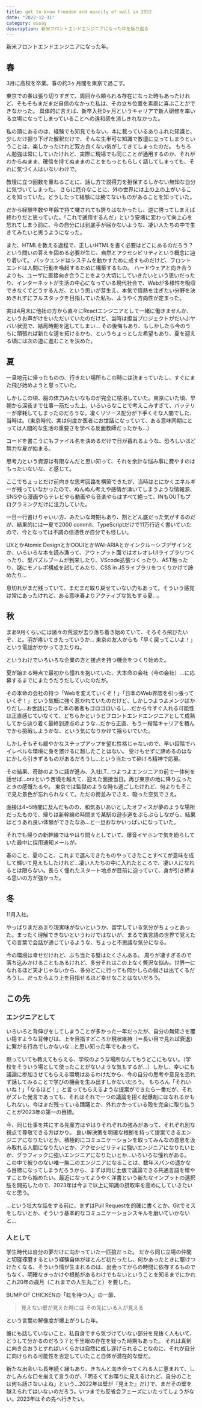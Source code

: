 ```yaml
---
title: get to know freedom and opacity of wall in 2022
date: "2022-12-31"
category: essay
description: 新米フロントエンドエンジニアになった年を振り返る
---
```


新米フロントエンドエンジニアになった年。

## 春

3月に高校を卒業。春の約3ヶ月間を東京で過ごす。

東京での春は張り切りすぎて、周囲から頼られる存在になった時もあったけれど、そもそもまだまだ自信のなかった私は、その立ち位置を素直に喜ぶことができなかった。
具体的に言えば、新卒入社0ヶ月というキャリアで新人研修を率いる立場になってしまっていることへの違和感を消しきれなかった。

私の頭にあるのは、経験でも知見でもない、本に載っているありふれた知識と、少しだけ掘り下げた解釈だけで、そんな生半可な知識で教壇に立ってしまうということは、楽しかったけれど双方良くない気がしてきてしまったのだ。
もちろん勉強は常にしていたけれど、実際に現場でも同じことが通用するのか、それがわからぬまま、確信を持てぬままのことをもっともらしく話してしまっても、それに気づく人はいないわけで。

教壇に立つ回数を重ねるごとに、話し方で説得力を担保するしかない無知な自分に気づいてしまった。
さらに厄介なことに、外の世界には上の上の上がいることを知っていた。どうしたって経験には勝てないものがあることを知っていた。

だから経験年数や年齢で持て囃されても誇りはなかったし、逆に誇ってしまえば終わりだと思っていた。「これで通用するんだ」という安堵に変わって向上心を忘れてしまう前に、今の自分には到底手が届かないような、凄い人たちの中で生きてみたいと思うようになった。

また、HTMLを教える過程で、正しいHTMLを書く必要はどこにあるのだろう？という問いの答えを固める必要が生じ、自然とアクセシビリティという概念に辿り着いて。
バックエンドはシステムを動かすために成すものだけど、フロントエンドは人間に行動を喚起するために構築するもの。
ハードウェアと向き合うよりも、ユーザに直接向き合うことをより大切にしていきたいという思いだったり、インターネットが生活の中心になっている現代社会で、Webが多様性を吸収できなくてどうするんだ、という思いが芽生え、本気で情熱を注ぎたい分野を決めきれずにフルスタックを目指していた私も、ようやく方向性が定まった。

実は4月末に他社の方から直々にReactエンジニアとして一緒に働きませんか、というお声がけをいただいていたのだけど、当時は担当プロジェクトがだいぶヤバい状況で、結局時期を逃してしまい… 
その後悔もあり、もしかしたら今のうちに頑張れば新たな道を拓けるかも、というちょっとした希望もあり、夏を迎える頃には次の道に進むことを決めた。

## 夏

一旦地元に帰ったものの、行きたい場所もこの時には決まっていたし、すぐにまた飛び始めようと思っていた。

しかしこの頃、脳の体力みたいなものが完全に枯渇していた。東京にいた頃、早朝から深夜まで仕事一筋だった上、いろいろなことで考えこみすぎて、バッテリーが摩耗してしまったのだろうな。凄くリソース配分が下手くそな人間でした、当時は。（東京時代、実は何度か医者にお世話になっていて、ある意味同期にとっては人間的な生活の重要さを学べる反面教師だったかも…）

コードを書こうにもファイル名を決めるだけで日が暮れるような、恐ろしいほど無力な夏が始まる。

思考力という資源は有限なんだと思い知って、それを余計な悩み事に費やすのはもったいないな、と感じて。

ここでちょっとだけ前向きな思考回路を構築できたが、当時はとにかくエネルギーが残っていなかったので、ぬんぬん考えや感情が湧いてしまうような情報源、SNSやら漫画やらテレビやら動画やら音楽やらはすべて絶って、INもOUTもプログラミングだけに注力していた。

一日一行書けりゃいい方、みたいな時期もあり、割とどん底だった気がするのだが、結果的には一夏で2000 commit、TypeScriptだけで11万行近く書いていたので、今となっては不調の信憑性が自分でも怪しい。

UXとかAtomic DesignとかOOUIとかWAI-ARIAとかインクルーシブデザインとか、いろいろな本を読み漁って、アウトプット面ではオレオレUIライブラリつくったり、型パズルブームが到来したり、VScode拡張つくったり、AST触ったり、謎にモノレポ構成を試してみたり、CSS in JSライブラリをつくりかけて諦めたり…

息切れがまだ残っていて、まだまだ取り戻せていない力もあって。そういう感覚は常にあったけれど、ある意味春よりアクティブな気もする夏…。

## 秋

まあ9月くらいには諸々の荒波が去り落ち着き始めていて、そろそろ飛びたいぞ、と。羽が疼いてきたっていうか…
東京の友人からも「早く戻ってこいよ！」という電話がかかってきたりね。

というわけでいろいろな企業の方と接点を持つ機会をつくり始めた。

夏が始まる時点で最初から憧れを抱いていた、大本命の会社（今の会社）…に応募するまでにまたうだうだしていたのだが。

その本命の会社の持つ「Webを変えていくぞ！」「日本のWeb界隈を引っ張っていくぞ！」という気概に強く惹かれていたのだけど、しかしつよつよメンツばかりだし…お世話になった本の著者もゴロゴロいるし…だから今すぐ入れる可能性は正直感じていなくて、どちらかというとフロントエンドエンジニアとして成熟してから辿り着く最終到達点のような…だから正直、もう一段階キャリアを積んでから挑戦しようかな、という気になりかけて揺らいでいた。

しかしそもそも緩やかなステップアップを望む性格じゃないので、早い段階でハイレベルな環境に身を置けるに越したことはない。
受けもせずに諦めるのはなにかしら引きずるものがあるだろうし…という当たって砕けろ精神で応募。

その結果、奇跡のように話が進み、入社LT…つよつよエンジニアの前で一体何を話せば…orzという苦境を越えて、迎えた面接当日。再び東京の地に降り立ったときの感慨たるや。
東京では監獄のような時も過ごしたけれど、何よりもそこで見た景色が忘れられなくて。ただの街並みでさえ、吸った空気でさえ。

面接は4~5時間に及んだものの、和気あいあいとしたオフィスが夢のような場所だったもので、帰りは新幹線の時間まで某駅の遊歩道をぶらぶらしながら、結果はどうあれ良い体験ができたなあ…と一旦おなかいっぱいになっていた。

それでも帰りの新幹線ではやはり悶々としていて、爆音イヤホンで気を紛らしていた最中に採用通知メールが。

春のこと、夏のこと、これまで選んできたものやってきたことすべてが意味を成して輝いて見えもしたけれど…凄い人たちの中に入れたところで、凄い人になれるとは限らない。長らく憧れたスタート地点が目前に迫っていて、身が引き締まる思いの方が強かった。

## 冬

11月入社。

やっぱりまだあまり現実味がないというか、留学している気分がちょっとあった。まったく理解できないというわけではないが、まるで異言語の世界で覚えたての言葉で会話が通じているような、ちょっと不思議な気分になる。

今の環境は幸せだけれど、ぶち当たる壁はたくさんある。
周りが凄すぎるので落ち込みかけることもあるけれど、多分それはこの上なく贅沢な悩み。世界一になれるほど天才じゃないから、多分どこに行っても何かしらの弱さは出てくるだろうし、だったらより上を目指せるほど幸せなことはないだろう。

## この先

### エンジニアとして

いろいろと背伸びをしてしまうことが多かった一年だったが、自分の無知さを覆い隠すような背伸びは、上を目指すどころか現状維持（＝長い目で見れば衰退）に繋がる行為でしかないな…と思い知った年でもあって。

黙っていても教えてもらえる、学校のような場所なんてもうどこにもない。（学校をそういう場として使ったことがないような気もするが…）しかし、幸いにも議論に参加させてもらえる環境はあるわけだから、今の自分の思考や意見を恐れず話してみることで学びの機会を生み出すしかないだろう。
もちろん「それいいね！」「なるほど！」と言ってもらえるような提案ができたら一番だが、それがズレた発言であっても、それはそれで一つの議論を招く起爆剤にはなれるかもしれない。今はまだ残っている躊躇とか、外れかかっている殻を完全に取り払うことが2023年の第一の目標。

今、同じ仕事を共にする先輩方はやはりそれぞれの強みがあって、それぞれ別な視点で尊敬できる方ばかり。
良い解決策を明確な根拠を持って提案できるエンジニアになりたいとか、積極的にコミュニケーションを取ってみんなの意思を汲み取れる人間になりたいとか、アクセシビリティに強いエンジニアになりたいとか、グラフィックに強いエンジニアになりたいとか…いろいろな憧れがある。
この中で被りのない唯一無二のエンジニアになることは、数年スパンの遥かなる目標になってしまうだろうから、まずは同じ土俵で議論できる共通言語を増やすことから始めたい。最近になってようやく洋書という新たなインプットの選択肢を開拓したので、2023年は今まで以上に知識の摂取率を高めにしていきたいなと思う。

…という壮大な話をする前に、まずはPull Requestを的確に書くとか、Gitでミスをしないとか、そういう基本的なコミュニケーションスキルを磨いていかないと…

### 人として

学生時代は自分の夢だけに向かっていた一匹狼だった。
だから同じ立場の仲間と切磋琢磨するという経験自体がほとんど初だったし、何かあったときに駆けつけたくなる、そういう情が生まれるのは、出会ってからの時間に依存するものでもなく、明確なきっかけや根拠があるわけでもないということを知るまでにかれこれ20年の歳月（これまでの人生丸ごと）を要した。

BUMP OF CHICKENの「虹を待つ人」の一節、

> 見えない壁が見えた時には その先にいる人が見える

という言葉の解像度が爆上がりした年。

誰にも話していないこと、私自身ですら気づけていない部分を見抜く人もいて、どうして分かるのだろう？と千里眼の存在を疑った時期もあった。
それは真剣に向き合おうとすればいくらかは自然に成し遂げられることなのに、それが自分に向けられる可能性を否定していたこと自体が潜在的な壁だ。

新たな出会いも長年続く縁もあり、きちんと向き合ってくれる人に恵まれて、しかしみんな口を揃えて言うのが、「明るくてお喋りに見えるけれど、自分のことは何も話さないよね」という…2022年は壁が『見えた』だけで、まだその壁を越えられてはいないのだろう。いつまでも反省会フェーズにいたってしょうがない。2023年はその先へ行きたい。
